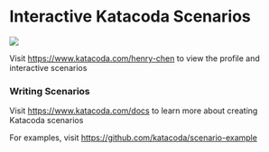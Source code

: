 # Interactive Katacoda Scenarios

[![](http://shields.katacoda.com/katacoda/henry-chen/count.svg)](https://www.katacoda.com/henry-chen "Get your profile on Katacoda.com")

Visit https://www.katacoda.com/henry-chen to view the profile and interactive scenarios

### Writing Scenarios
Visit https://www.katacoda.com/docs to learn more about creating Katacoda scenarios

For examples, visit https://github.com/katacoda/scenario-example
